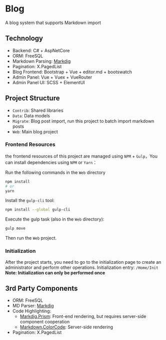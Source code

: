 # Blog

A blog system that supports Markdown import

## Technology

- Backend: C# + AspNetCore
- ORM: FreeSQL
- Markdown Parsing: [Markdig](https://github.com/xoofx/markdig)
- Pagination: X.PagedList
- Blog Frontend: Bootstrap + Vue + editor.md + bootswatch
- Admin Panel: Vue + Vuex + VueRouter
- Admin Panel UI: SCSS + ElementUI

## Project Structure

- `Contrib`: Shared libraries
- `Data`: Data models
- `Migrate`: Blog post import, run this project to batch import markdown posts
- `Web`: Main blog project

### Frontend Resources

the frontend resources of this project are managed using `NPM` + `Gulp`，You can install dependencies using `NPM` or
`Yarn`：

Run the following commands in the `Web` directory

```bash
npm install
# or
yarn
```

Install the `gulp-cli` tool:

```bash
npm install --global gulp-cli
```

Execute the gulp task (also in the `Web` directory):

```bash
gulp move
```

Then run the `Web` project.

### Initialization

After the project starts, you need to go to the initialization page to create an administrator and perform other
operations. Initialization entry: `/Home/Init`
**Note: Initialization can only be performed once**

## 3rd Party Components

- ORM: FreeSQL
- MD Parser: [Markdig](https://github.com/xoofx/markdig)
- Code Highlighting:
    - [Markdig.Prism](https://github.com/ilich/Markdig.Prism): Front-end rendering, but requires server-side component
      cooperation
    - [Markdown.ColorCode](https://github.com/wbaldoumas/markdown-colorcode): Server-side rendering
- Pagination: X.PagedList
